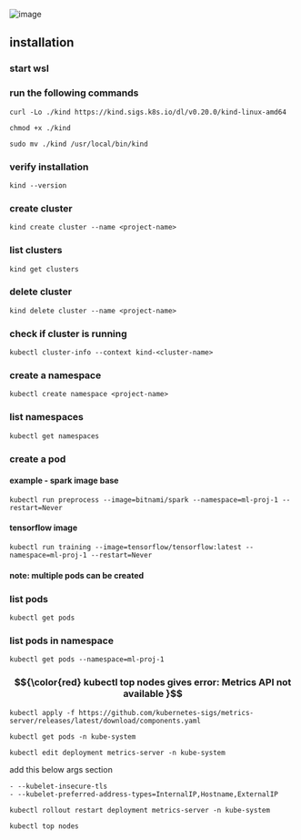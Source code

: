 ![image](https://github.com/user-attachments/assets/d9be7c0a-8c70-4e49-9cf2-1a63b912f128)

## installation
### start wsl
### run the following commands
```
curl -Lo ./kind https://kind.sigs.k8s.io/dl/v0.20.0/kind-linux-amd64
```
```
chmod +x ./kind
```
```
sudo mv ./kind /usr/local/bin/kind
```
### verify installation
```
kind --version
```
### create cluster
```
kind create cluster --name <project-name>
```
### list clusters
```
kind get clusters
```
### delete cluster
```
kind delete cluster --name <project-name>
```
### check if cluster is running
```
kubectl cluster-info --context kind-<cluster-name>
```
### create a namespace
```
kubectl create namespace <project-name>
```
### list namespaces
```
kubectl get namespaces
```

### create a pod
#### example - spark image base
```
kubectl run preprocess --image=bitnami/spark --namespace=ml-proj-1 --restart=Never
```
#### tensorflow image
```
kubectl run training --image=tensorflow/tensorflow:latest --namespace=ml-proj-1 --restart=Never
```
#### note: multiple pods can be created
### list pods
```
kubectl get pods
```
### list pods in namespace
```
kubectl get pods --namespace=ml-proj-1
```
### $${\color{red} kubectl top nodes gives error: Metrics API not available }$$
```
kubectl apply -f https://github.com/kubernetes-sigs/metrics-server/releases/latest/download/components.yaml
```
```
kubectl get pods -n kube-system
```
```
kubectl edit deployment metrics-server -n kube-system
```
add this below args section
```
- --kubelet-insecure-tls
- --kubelet-preferred-address-types=InternalIP,Hostname,ExternalIP
```
```
kubectl rollout restart deployment metrics-server -n kube-system
```
```
kubectl top nodes
```
















